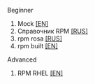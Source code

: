 Beginner
1. Mock [[EN]](https://github.com/rpm-software-management/mock/wiki)  
2. Справочник RPM [[RUS]](http://www.opennet.ru/docs/RUS/rpm_guide/)  
3. rpm rosa [[RUS]](http://wiki.rosalab.ru/ru/index.php/%D0%A1%D0%B1%D0%BE%D1%80%D0%BA%D0%B0_RPM_-_%D0%B1%D1%8B%D1%81%D1%82%D1%80%D1%8B%D0%B9_%D1%81%D1%82%D0%B0%D1%80%D1%82)  
4. rpm built [[EN]](https://blog.packagecloud.io/eng/2015/04/20/working-with-source-rpms/)

Advanced
1. RPM RHEL [[EN]](https://rpm-packaging-guide.github.io/)  
